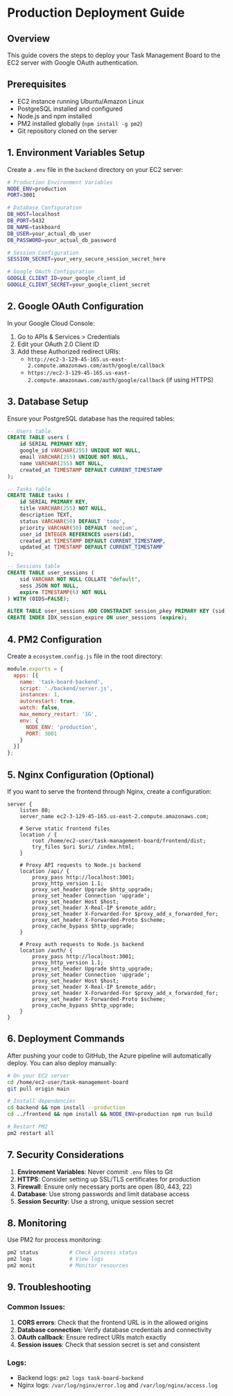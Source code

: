 # Production Deployment Guide

## Overview
This guide covers the steps to deploy your Task Management Board to the EC2 server with Google OAuth authentication.

## Prerequisites
- EC2 instance running Ubuntu/Amazon Linux
- PostgreSQL installed and configured
- Node.js and npm installed
- PM2 installed globally (`npm install -g pm2`)
- Git repository cloned on the server

## 1. Environment Variables Setup

Create a `.env` file in the `backend` directory on your EC2 server:

```bash
# Production Environment Variables
NODE_ENV=production
PORT=3001

# Database Configuration
DB_HOST=localhost
DB_PORT=5432
DB_NAME=taskboard
DB_USER=your_actual_db_user
DB_PASSWORD=your_actual_db_password

# Session Configuration
SESSION_SECRET=your_very_secure_session_secret_here

# Google OAuth Configuration
GOOGLE_CLIENT_ID=your_google_client_id
GOOGLE_CLIENT_SECRET=your_google_client_secret
```

## 2. Google OAuth Configuration

In your Google Cloud Console:
1. Go to APIs & Services > Credentials
2. Edit your OAuth 2.0 Client ID
3. Add these Authorized redirect URIs:
   - `http://ec2-3-129-45-165.us-east-2.compute.amazonaws.com/auth/google/callback`
   - `https://ec2-3-129-45-165.us-east-2.compute.amazonaws.com/auth/google/callback` (if using HTTPS)

## 3. Database Setup

Ensure your PostgreSQL database has the required tables:

```sql
-- Users table
CREATE TABLE users (
    id SERIAL PRIMARY KEY,
    google_id VARCHAR(255) UNIQUE NOT NULL,
    email VARCHAR(255) UNIQUE NOT NULL,
    name VARCHAR(255) NOT NULL,
    created_at TIMESTAMP DEFAULT CURRENT_TIMESTAMP
);

-- Tasks table
CREATE TABLE tasks (
    id SERIAL PRIMARY KEY,
    title VARCHAR(255) NOT NULL,
    description TEXT,
    status VARCHAR(50) DEFAULT 'todo',
    priority VARCHAR(50) DEFAULT 'medium',
    user_id INTEGER REFERENCES users(id),
    created_at TIMESTAMP DEFAULT CURRENT_TIMESTAMP,
    updated_at TIMESTAMP DEFAULT CURRENT_TIMESTAMP
);

-- Sessions table
CREATE TABLE user_sessions (
    sid VARCHAR NOT NULL COLLATE "default",
    sess JSON NOT NULL,
    expire TIMESTAMP(6) NOT NULL
) WITH (OIDS=FALSE);

ALTER TABLE user_sessions ADD CONSTRAINT session_pkey PRIMARY KEY (sid) NOT DEFERRABLE INITIALLY IMMEDIATE;
CREATE INDEX IDX_session_expire ON user_sessions (expire);
```

## 4. PM2 Configuration

Create a `ecosystem.config.js` file in the root directory:

```javascript
module.exports = {
  apps: [{
    name: 'task-board-backend',
    script: './backend/server.js',
    instances: 1,
    autorestart: true,
    watch: false,
    max_memory_restart: '1G',
    env: {
      NODE_ENV: 'production',
      PORT: 3001
    }
  }]
};
```

## 5. Nginx Configuration (Optional)

If you want to serve the frontend through Nginx, create a configuration:

```nginx
server {
    listen 80;
    server_name ec2-3-129-45-165.us-east-2.compute.amazonaws.com;

    # Serve static frontend files
    location / {
        root /home/ec2-user/task-management-board/frontend/dist;
        try_files $uri $uri/ /index.html;
    }

    # Proxy API requests to Node.js backend
    location /api/ {
        proxy_pass http://localhost:3001;
        proxy_http_version 1.1;
        proxy_set_header Upgrade $http_upgrade;
        proxy_set_header Connection 'upgrade';
        proxy_set_header Host $host;
        proxy_set_header X-Real-IP $remote_addr;
        proxy_set_header X-Forwarded-For $proxy_add_x_forwarded_for;
        proxy_set_header X-Forwarded-Proto $scheme;
        proxy_cache_bypass $http_upgrade;
    }

    # Proxy auth requests to Node.js backend
    location /auth/ {
        proxy_pass http://localhost:3001;
        proxy_http_version 1.1;
        proxy_set_header Upgrade $http_upgrade;
        proxy_set_header Connection 'upgrade';
        proxy_set_header Host $host;
        proxy_set_header X-Real-IP $remote_addr;
        proxy_set_header X-Forwarded-For $proxy_add_x_forwarded_for;
        proxy_set_header X-Forwarded-Proto $scheme;
        proxy_cache_bypass $http_upgrade;
    }
}
```

## 6. Deployment Commands

After pushing your code to GitHub, the Azure pipeline will automatically deploy. You can also deploy manually:

```bash
# On your EC2 server
cd /home/ec2-user/task-management-board
git pull origin main

# Install dependencies
cd backend && npm install --production
cd ../frontend && npm install && NODE_ENV=production npm run build

# Restart PM2
pm2 restart all
```

## 7. Security Considerations

1. **Environment Variables**: Never commit `.env` files to Git
2. **HTTPS**: Consider setting up SSL/TLS certificates for production
3. **Firewall**: Ensure only necessary ports are open (80, 443, 22)
4. **Database**: Use strong passwords and limit database access
5. **Session Security**: Use a strong, unique session secret

## 8. Monitoring

Use PM2 for process monitoring:
```bash
pm2 status          # Check process status
pm2 logs            # View logs
pm2 monit           # Monitor resources
```

## 9. Troubleshooting

### Common Issues:
1. **CORS errors**: Check that the frontend URL is in the allowed origins
2. **Database connection**: Verify database credentials and connectivity
3. **OAuth callback**: Ensure redirect URIs match exactly
4. **Session issues**: Check that session secret is set and consistent

### Logs:
- Backend logs: `pm2 logs task-board-backend`
- Nginx logs: `/var/log/nginx/error.log` and `/var/log/nginx/access.log` 